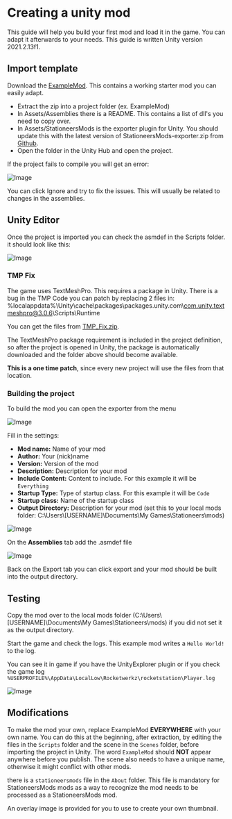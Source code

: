 # Creating a unity mod

This guide will help you build your first mod and load it in the game. You can adapt it afterwards to your needs.
This guide is written Unity version 2021.2.13f1.

## Import template

Download the [ExampleMod](ExampleMod.zip). This contains a working starter mod you can easily adapt.

- Extract the zip into a project folder (ex. ExampleMod)
- In Assets/Assemblies there is a README. This contains a list of dll's you need to copy over.
- In Assets/StationeersMods is the exporter plugin for Unity. You should update this with the latest version of StationeersMods-exporter.zip from [Github](https://github.com/jixxed/StationeersMods/releases).
- Open the folder in the Unity Hub and open the project.

If the project fails to compile you will get an error:

![Image](import_error.png)

You can click Ignore and try to fix the issues. This will usually be related to changes in the assemblies.

## Unity Editor

Once the project is imported you can check the asmdef in the Scripts folder. it should look like this:

![Image](asmdef.png)

### TMP Fix

The game uses TextMeshPro. This requires a package in Unity. There is a bug in the TMP Code you can patch by replacing 2 files in: %localappdata%\Unity\cache\packages\packages.unity.com\com.unity.textmeshpro@3.0.6\Scripts\Runtime

You can get the files from [TMP_Fix.zip](TMP_Fix.zip).

The TextMeshPro package requirement is included in the project definition, so after the project is opened in Unity, the package is automatically downloaded and the folder above should become available.

**This is a one time patch**, since every new project will use the files from that location.

### Building the project

To build the mod you can open the exporter from the menu

![Image](export_menu.png)

Fill in the settings:

- **Mod name:** Name of your mod
- **Author:** Your (nick)name
- **Version:** Version of the mod
- **Description:** Description for your mod
- **Include Content:** Content to include. For this example it will be `Everything`
- **Startup Type:** Type of startup class. For this example it will be `Code`
- **Startup class:** Name of the startup class
- **Output Directory:** Description for your mod (set this to your local mods folder: C:\Users\\[USERNAME]\Documents\My Games\Stationeers\mods)

![Image](export_settings1.png)

On the **Assemblies** tab add the .asmdef file

![Image](export_settings2.png)

Back on the Export tab you can click export and your mod should be built into the output directory.

## Testing

Copy the mod over to the local mods folder (C:\Users\\[USERNAME]\Documents\My Games\Stationeers\mods) if you did not set it as the output directory.

Start the game and check the logs. This example mod writes a `Hello World!` to the log.

You can see it in game if you have the UnityExplorer plugin or if you check the game log
`%USERPROFILE%\AppData\LocalLow\Rocketwerkz\rocketstation\Player.log`

![Image](load_success.png)

## Modifications

To make the mod your own, replace ExampleMod **EVERYWHERE** with your own name.
You can do this at the beginning, after extraction, by editing the files in the `Scripts` folder and the scene in the `Scenes` folder, before importing the project in Unity.
The word `ExampleMod` should **NOT** appear anywhere before you publish. The scene also needs to have a unique name, otherwise it might conflict with other mods.

there is a `stationeersmods` file in the `About` folder. This file is mandatory for StationeersMods mods as a way to recognize the mod needs to be processed as a StationeersMods mod.

An overlay image is provided for you to use to create your own thumbnail.
